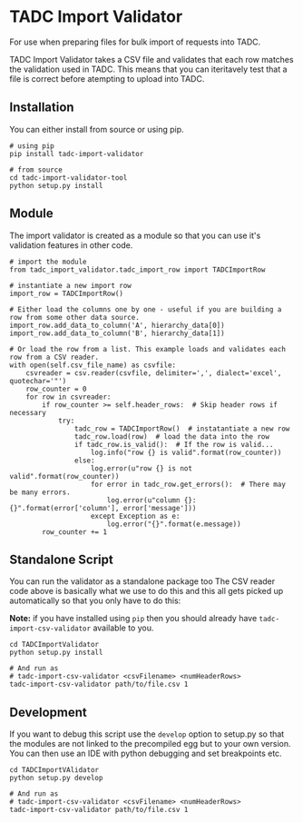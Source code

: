 # TADC Import Validator

For use when preparing files for bulk import of requests into TADC.

TADC Import Validator takes a CSV file and validates that each row matches the validation used in TADC. This means that you can iteritavely test that a file is correct before atempting to upload into TADC.

## Installation

You can either install from source or using pip.

```(bash)
# using pip
pip install tadc-import-validator
```

```(bash)
# from source
cd tadc-import-validator-tool
python setup.py install
```

## Module

The import validator is created as a module so that you can use it's validation features in other code.

```(python)
# import the module
from tadc_import_validator.tadc_import_row import TADCImportRow

# instantiate a new import row
import_row = TADCImportRow()

# Either load the columns one by one - useful if you are building a row from some other data source.
import_row.add_data_to_column('A', hierarchy_data[0])
import_row.add_data_to_column('B', hierarchy_data[1])

# Or load the row from a list. This example loads and validates each row from a CSV reader.
with open(self.csv_file_name) as csvfile:
	csvreader = csv.reader(csvfile, delimiter=',', dialect='excel', quotechar='"')
	row_counter = 0
	for row in csvreader:
		if row_counter >= self.header_rows:  # Skip header rows if necessary
			try:
				tadc_row = TADCImportRow()  # instatantiate a new row
				tadc_row.load(row)  # load the data into the row
				if tadc_row.is_valid():  # If the row is valid...
					log.info("row {} is valid".format(row_counter))
				else:
					log.error(u"row {} is not valid".format(row_counter))
					for error in tadc_row.get_errors():  # There may be many errors.
						log.error(u"column {}: {}".format(error['column'], error['message']))
					except Exception as e:
						log.error("{}".format(e.message))
		row_counter += 1
```

## Standalone Script

You can run the validator as a standalone package too The CSV reader code above is basically what we use to do this and this all gets picked up automatically so that you only have to do this:

**Note:** if you have installed using `pip` then you should already have `tadc-import-csv-validator` available to you. 

```(bash)
cd TADCImportValidator
python setup.py install

# And run as
# tadc-import-csv-validator <csvFilename> <numHeaderRows>
tadc-import-csv-validator path/to/file.csv 1
```

## Development

If you want to debug this script use the `develop` option to setup.py so that the modules are not linked to the precompiled egg but to your own version.
You can then use an IDE with python debugging and set breakpoints etc.

```(bash)
cd TADCImportVAlidator
python setup.py develop

# And run as
# tadc-import-csv-validator <csvFilename> <numHeaderRows>
tadc-import-csv-validator path/to/file.csv 1
```

